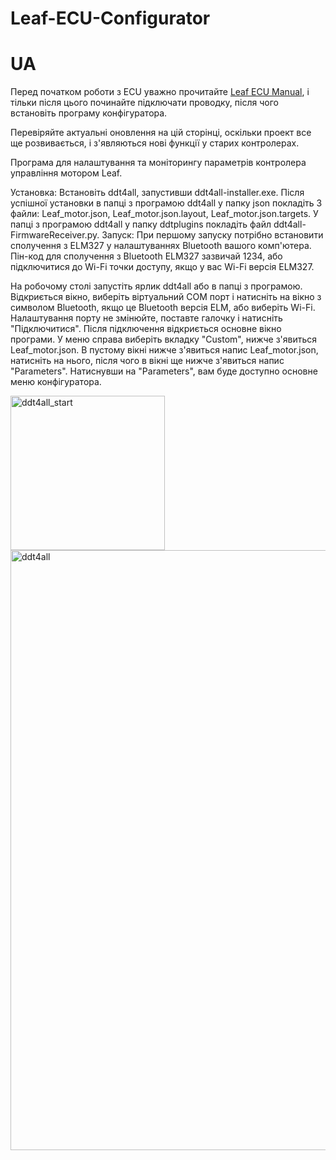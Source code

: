 # Leaf-ECU-Configurator

# UA

Перед початком роботи з ECU уважно прочитайте [Leaf ECU Manual](https://github.com/Dimonlipko/Leaf-ECU-Configurator/blob/main/Leaf_ecu_manual.pdf), і тільки після цього починайте підключати проводку, після чого встановіть програму конфігуратора.

Перевіряйте актуальні оновлення на цій сторінці, оскільки проект все ще розвивається, і з'являються нові функції у старих контролерах.

Програма для налаштування та моніторингу параметрів контролера управління мотором Leaf.

Установка:
Встановіть ddt4all, запустивши ddt4all-installer.exe.
Після успішної установки в папці з програмою ddt4all у папку json покладіть 3 файли: Leaf_motor.json, Leaf_motor.json.layout, Leaf_motor.json.targets.
У папці з програмою ddt4all у папку ddtplugins покладіть файл ddt4all-FirmwareReceiver.py.
Запуск:
При першому запуску потрібно встановити сполучення з ELM327 у налаштуваннях Bluetooth вашого комп'ютера. Пін-код для сполучення з Bluetooth ELM327 зазвичай 1234, або підключитися до Wi-Fi точки доступу, якщо у вас Wi-Fi версія ELM327.

На робочому столі запустіть ярлик ddt4all або в папці з програмою.
Відкриється вікно, виберіть віртуальний COM порт і натисніть на вікно з символом Bluetooth, якщо це Bluetooth версія ELM, або виберіть Wi-Fi. Налаштування порту не змінюйте, поставте галочку і натисніть "Підключитися".
Після підключення відкриється основне вікно програми. У меню справа виберіть вкладку "Custom", нижче з'явиться Leaf_motor.json.
В пустому вікні нижче з'явиться напис Leaf_motor.json, натисніть на нього, після чого в вікні ще нижче з'явиться напис "Parameters".
Натиснувши на "Parameters", вам буде доступно основне меню конфігуратора.

<img width="247" alt="ddt4all_start" src="https://user-images.githubusercontent.com/59143371/122483083-7785a700-cfda-11eb-992d-a0595c69222d.PNG">

<img width="960" alt="ddt4all" src="https://user-images.githubusercontent.com/59143371/122482928-2b3a6700-cfda-11eb-80e5-947424c3b8d6.PNG">
